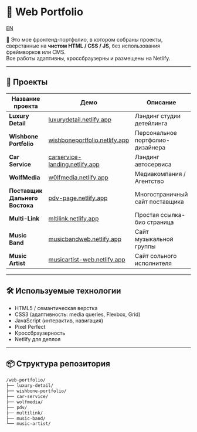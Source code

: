 # 🎨 Web Portfolio

[EN](README.md)

🧩 Это мое фронтенд-портфолио, в котором собраны проекты, сверстанные на **чистом HTML / CSS / JS**, без использования фреймворков или CMS.  
Все работы адаптивны, кроссбраузерны и размещены на Netlify.

---

## 🚀 Проекты

| Название проекта               | Демо                                                                     | Описание                         |
| ------------------------------ | ------------------------------------------------------------------------ | -------------------------------- |
| **Luxury Detail**              | [luxurydetail.netlify.app](https://luxurydetail.netlify.app)             | Лэндинг студии детейлинга        |
| **Wishbone Portfolio**         | [wishboneportfolio.netlify.app](https://wishboneportfolio.netlify.app)   | Персональное портфолио-дизайнера |
| **Car Service**                | [carservice-landing.netlify.app](https://carservice-landing.netlify.app) | Лэндинг автосервиса              |
| **WolfMedia**                  | [w0lfmedia.netlify.app](https://w0lfmedia.netlify.app/)                  | Медиакомпания / Агентство        |
| **Поставщик Дальнего Востока** | [pdv-page.netlify.app](https://pdv-page.netlify.app)                     | Многостраничный сайт поставщика  |
| **Multi-Link**                 | [mltilink.netlify.app](https://mltilink.netlify.app/)                    | Простая ссылка-био страница      |
| **Music Band**                 | [musicbandweb.netlify.app](https://musicbandweb.netlify.app/)            | Сайт музыкальной группы          |
| **Music Artist**               | [musicartist-web.netlify.app](https://musicartist-web.netlify.app/)      | Сайт сольного исполнителя        |

---

## 🛠️ Используемые технологии

- HTML5 / семантическая верстка
- CSS3 (адаптивность: media queries, Flexbox, Grid)
- JavaScript (интерактив, навигация)
- Pixel Perfect
- Кроссбраузерность
- Netlify для деплоя

---

## 📦 Структура репозитория

```bash
/web-portfolio/
├── luxury-detail/
├── wishbone-portfolio/
├── car-service/
├── wolfmedia/
├── pdv/
├── multilink/
├── music-band/
└── music-artist/
```
